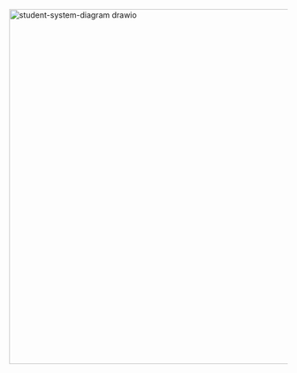 <img width="751" height="641" alt="student-system-diagram drawio" src="https://github.com/user-attachments/assets/c0dc7aa6-a668-4ef4-8a24-d6bfe5c59faf" />
